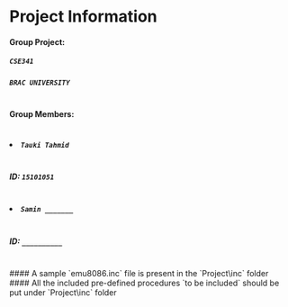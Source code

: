 # Project Information </br >
#### Group Project: </br >
##### `CSE341` </br >
##### `BRAC UNIVERSITY` </br > </br >
#### Group Members: </br > </br >
##### <li>`Tauki Tahmid` </li></br>
##### ID: `15101051` </br > </br >
##### <li>`Samin _______` </li></br >
##### ID: `__________` </br >

</br >
#### A sample `emu8086.inc` file is present in the `Project\inc` folder </br >
#### All the included pre-defined procedures `to be included` should be put under `Project\inc` folder
